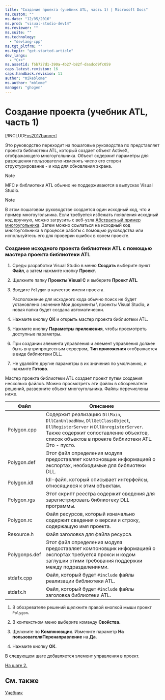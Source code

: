 ```yaml
---
title: "Создание проекта (учебник ATL, часть 1) | Microsoft Docs"
ms.custom: ""
ms.date: "12/05/2016"
ms.prod: "visual-studio-dev14"
ms.reviewer: ""
ms.suite: ""
ms.technology: 
  - "devlang-cpp"
ms.tgt_pltfrm: ""
ms.topic: "get-started-article"
dev_langs: 
  - "C++"
ms.assetid: f6b727d1-390a-4b27-b82f-daadcd9fc059
caps.latest.revision: 16
caps.handback.revision: 11
author: "mikeblome"
ms.author: "mblome"
manager: "ghogen"
---
```

# Создание проекта (учебник ATL, часть 1)
[!INCLUDE[vs2017banner](../assembler/inline/includes/vs2017banner.md)]

Это руководство переходит на пошаговые руководства по представляет проекта библиотеки ATL, который создает объект ActiveX, отображающего многоугольника.  Объект содержит параметры для разрешения пользователю изменять число его сторон структурирование \- и код для обновления экрана.  
  
> [!NOTE]
>  MFC и библиотеки ATL обычно не поддерживаются в выпусках Visual Studio.  
  
> [!NOTE]
>  В этом пошаговом руководстве создается один исходный код, что и пример многоугольника.  Если требуется избежать появления исходный код вручную, можно загрузить с веб\-узла [Абстрактный пример многоугольника](../top/visual-cpp-samples.md).  Затем можно ссылаться на исходный код многоугольника в процессе работы с помощью руководства или используйтесь его для проверки ошибок в своем проекте.  
  
### Создание исходного проекта библиотеки ATL с помощью мастера проекта библиотеки ATL  
  
1.  Среды разработки Visual Studio в меню **Создать** выберите пункт **Файл**, а затем нажмите кнопку **Проект**.  
  
2.  Щелкните папку **Проекты Visual C** и выберите **Проект ATL**.  
  
3.  Введите `Polygon` в качестве имени проекта.  
  
     Расположение для исходного кода обычно поиск не будет установлено значение Мои документы \\ проекты Visual Studio, и новая папка будет создана автоматически.  
  
4.  Нажмите кнопку **ОК** и открыть мастер проекта библиотеки ATL.  
  
5.  Нажмите кнопку **Параметры приложения**, чтобы просмотреть доступные параметры.  
  
6.  При создании элемента управления и элемент управления должен быть внутрипроцессным сервером, **Тип приложения** отображается в виде библиотеки DLL.  
  
7.  Не удаляйте другие параметры в их значения по умолчанию, и нажмите **Готово**.  
  
 Мастер проекта библиотеки ATL создает проект путем создания несколько файлов.  Можно просмотреть эти файлы в обозревателе решений, разверните объект многоугольника.  Файлы перечислены ниже.  
  
|Файл|Описание|  
|----------|--------------|  
|Polygon.cpp|Содержит реализацию `DllMain`, `DllCanUnloadNow`, `DllGetClassObject`, `DllRegisterServer` и `DllUnregisterServer`.  Также содержит сопоставление объектов, список объектов в проекте библиотеки ATL.  Это \- пусто.|  
|Polygon.def|Этот файл определения модуля предоставляет компоновщик информацией о экспортах, необходимые для библиотеки DLL.|  
|Polygon.idl|Idl\-файл, который описывает интерфейсы, относящиеся к этим объектам.|  
|Polygon.rgs|Этот скрипт реестра содержит сведения для зарегистрировать библиотеку DLL программы.|  
|Polygon.rc|Файл ресурсов, который изначально содержит сведения о версии и строку, содержащую имя проекта.|  
|Resource.h|Файл заголовка для файла ресурса.|  
|Polygonps.def|Этот файл определения модуля предоставляет компоновщик информацией о экспортах требуется прокси и кодом заглушки этими требования поддержки между подразделениями.|  
|stdafx.cpp|Файл, который будет `#include` файлы реализации библиотеки ATL.|  
|stdafx.h|Файл, который будет `#include` файлы заголовка библиотеки ATL.|  
  
1.  В обозревателе решений щелкните правой кнопкой мыши проект `Polygon`.  
  
2.  В контекстном меню выберите команду **Свойства**.  
  
3.  Щелкните по **Компоновщик**.  Измените параметр **На пользователяПеренаправление** на **Да**.  
  
4.  Нажмите кнопку **ОК**.  
  
 В следующем шаге добавляется элемент управления в проект.  
  
 [На шаге 2.](../atl/adding-a-control-atl-tutorial-part-2.md)  
  
## См. также  
 [Учебник](../Topic/Active%20Template%20Library%20\(ATL\)%20Tutorial.md)